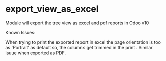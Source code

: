 # export_view_as_excel
Module will export the tree view as excel and pdf reports in Odoo v10

Known Issues:

When trying to print the exported report in excel the page orientation is too as 'Portrait' as default so, the columns get trimmed in the print . Similar isuue when exported as PDF.
